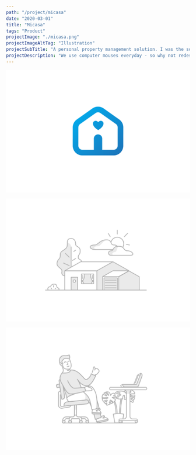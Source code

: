 ```yaml
---
path: "/project/micasa"
date: "2020-03-01"
title: "Micasa"
tags: "Product"
projectImage: "./micasa.png"
projectImageAltTag: "Illustration"
projectSubTitle: "A personal property management solution. I was the sole designer asked to deliver a full ecosystem, of app, home page, branding and illustration."
projectDescription: "We use computer mouses everyday - so why not redesign one?"
---
```


![Main shot](./micasa.png)

![Home illustration](./illustration-1.png)

![Thumbs up illustration 1](./illustration-2.png)
